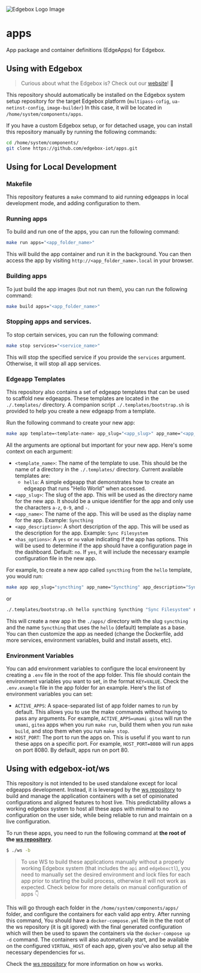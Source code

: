 ![Edgebox Logo Image](https://adm-listmonk.edgebox.io/uploads/logo_transparent_horizontal_300x100.png)
# apps

App package and container definitions (EdgeApps) for Edgebox.

## Using with Edgebox

> Curious about what the Edgebox is? Check out our [website](https://edgebox.io)! 🚀

This repository should automatically be installed on the Edgebox system setup repository for the target Edgebox platform (`multipass-cofig`, `ua-netinst-config`, `image-builder`)
In this case, it will be located in `/home/system/components/apps`.

If you have a custom Edgebox setup, or for detached usage, you can install this repository manually by running the following commands:
```bash
cd /home/system/components/
git clone https://github.com/edgebox-iot/apps.git
```

## Using for Local Development

### Makefile

This repository features a `make` command to aid running edgeapps in local development mode, and adding configuration to them.

### Running apps

To build and run one of the apps, you can run the following command:

```bash
make run apps="<app_folder_name>"
```

This will build the app container and run it in the background. You can then access the app by visiting `http://<app_folder_name>.local` in your browser.

### Building apps

To just build the app images (but not run them), you can run the following command:

```bash
make build apps="<app_folder_name>"
```

### Stopping apps and services.

To stop certain services, you can run the following command:

```bash
make stop services="<service_name>"
```

This will stop the specified service if you provide the `services` argument. Otherwise, it will stop all app services.

### Edgeapp Templates

 This repository also contains a set of edgeapp templates that can be used to scaffold new edgeapps. These templates are located in the `./.templates/` directory. A companion script `./.templates/bootstrap.sh` is provided to help you create a new edgeapp from a template.

Run the following command to create your new app:
```bash
make app template=<template-name> app_slug="<app_slug>" app_name="<app_name>" app_description="<app_description>" has_options="<yes|no>"
```

All the arguments are optional but important for your new app. Here's some context on each argument:

- `<template_name>`: The name of the template to use. This should be the name of a directory in the `./.templates/` directory. Current available templates are:
  - `hello`: A simple edgeapp that demonstrates how to create an edgeapp that runs "Hello World" when accessed.
- `<app_slug>`: The slug of the app. This will be used as the directory name for the new app. It should be a unique identifier for the app and only use the characters `a-z`, `0-9`, and `-`.
- `<app_name>`: The name of the app. This will be used as the display name for the app. Example: `Syncthing`
- `<app_description>`: A short description of the app. This will be used as the description for the app. Example: `Sync Filesystem`
- `<has_options>`: A `yes` or `no` value indicating if the app has options. This will be used to determine if the app should have a configuration page in the dashboard. Default: `no`. If `yes`, it will include the necessary example configuration file in the new app.

For example, to create a new app called `syncthing` from the `hello` template, you would run:
```bash
make app app_slug="syncthing" app_name="Syncthing" app_description="Sync Filesystem" has_options="no"
```
or
```bash
./.templates/bootstrap.sh hello syncthing Syncthing "Sync Filesystem" no
```

This will create a new app in the `./apps/` directory with the slug `syncthing` and the name `Syncthing` that uses the `hello` (default) template as a base. You can then customize the app as needed (change the Dockerfile, add more services, environment variables, build and install assets, etc).

### Environment Variables

You can add environment variables to configure the local environeent by creating a `.env` file in the root of the app folder. This file should contain the environment variables you want to set, in the format `KEY=VALUE`. Check the `.env.example` file in the app folder for an example. Here's the list of environment variables you can set:

- `ACTIVE_APPS`: A space-separated list of app folder names to run by default. This allows you to use the make commands without having to pass any arguments. For example, `ACTIVE_APPS=umami gitea` will run the `umami`, `gitea` apps when you run `make run`, build them when you run `make build`, and stop them when you run `make stop`.
- `HOST_PORT`: The port to run the apps on. This is useful if you want to run these apps on a specific port. For example, `HOST_PORT=8080` will run apps on port 8080. By default, apps run on port 80.

## Using with edgebox-iot/ws

This repository is not intended to be used standalone except for local edgeapps development. Instead, it is leveraged by the [ws repository](https://github.com/edgebox-iot/ws) to build and manage the application containers with a set of opinionated configurations and aligned features to host live. This predictability allows a working edgebox system to host all these apps with minimal to no configuration on the user side, while being reliable to run and maintain on a live configuration.

To run these apps, you need to run the following command at **the root of the [ws repository](https://github.com/edgebox-iot/ws)**.
```bash
$ ./ws -b
```
> To use WS to build these applications manually without a properly working Edgebox system (that includes the `api` and `edgeboxctl`), you need to manually set the desired environment and lock files for each app prior to starting the build process, otherwise it will not work as expected. Check below for more details on manual configuration of apps 👇

This will go through each folder in the `/home/system/components/apps/` folder, and configure the containers for each valid app entry. 
After running this command, You should have a `docker-compose.yml` file in the the root of the ws repository (it is git igored) with the final generated configuration which will then be used to spawn the containers via the `docker-compose up -d` command.
The containers will also automatically start, and be available on the configured `VIRTUAL_HOST` of each app, given you've also setup all the necessary dependencies for `ws`.

Check the [ws repository](https://github.com/edgebox-iot/ws) for more information on how `ws` works.
